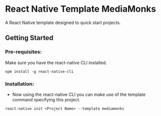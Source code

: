 # React Native Template MediaMonks

A React Native template designed to quick start projects.

##  Getting Started

### Pre-requisites:
Make sure you have the react-native CLI installed.
```
npm install -g react-native-cli
```

### Installation:
- Now using the react-native CLI you can make use of the template command specifying this project.

```
react-native init <Project Name> --template mediamonks
```








